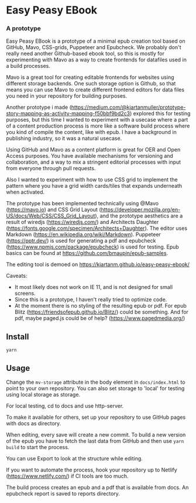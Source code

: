 # Easy Peasy EBook

### A prototype

Easy Peasy EBook is a prototype of a minimal epub creation tool based on GitHub, Mavo, CSS-grids, Puppeteer and Epubcheck. We probably don't really need another Github-based ebook tool, so this is mostly for experimenting with Mavo as a way to create frontends for datafiles used in a build processes. 

Mavo is a great tool for creating editable frontends for websites using different storage backends. One such storage option is Github, so that means you can use Mavo to create different frontend editors for data files you need in your repository for building purposes. 

Another prototype i made (https://medium.com/@kjartanmuller/prototype-story-mapping-as-activity-mapping-f50bbf9bd2c3) explored this for testing purposes, but this time I wanted to experiment with a usecase where a part of a content production process is more like a software build process where you kind of compile the content, like with epub. I have a background in publishing industry, so it was a natural usecase.

Using GitHub and Mavo as a content platform is great for OER and Open Access purposes. You have available mechanisms for versioning and collaboration, and a way to mix a stringent editorial processes with input from everyone through pull requests.

Also I wanted to experiment with how to use CSS grid to implement the pattern where you have a grid width cards/tiles that expands underneath when activated. 

The prototype has been implemented technically using @Mavo (https://mavo.io) and CSS Grid Layout (https://developer.mozilla.org/en-US/docs/Web/CSS/CSS_Grid_Layout), and the prototype aesthetics are a result of wiredjs (https://wiredjs.com/) and Architects Daughter (https://fonts.google.com/specimen/Architects+Daughter). The editor uses Markdown (https://en.wikipedia.org/wiki/Markdown).
Puppeteer (https://pptr.dev/) is used for generating a pdf and epubcheck (https://www.npmjs.com/package/epubcheck) is used for testing. Epub basics can be found at https://github.com/bmaupin/epub-samples.

The editing tool is demoed on https://kjartanm.github.io/easy-peasy-ebook/

Caveats:
- It most likely does not work on IE 11, and is not designed for small screens.
- Since this is a prototype, I haven't really tried to optimize code.
- At the moment there is no styling of the resulting epub or pdf. For epub Blitz (https://friendsofepub.github.io/Blitz/) could be something. And for pdf, maybe paged.js could be of help? (https://www.pagedmedia.org/)

## Install

``` yarn ```

## Usage

Change the ```mv-storage``` attribute in the body element in ```docs/index.html``` to point to your own repository. You can also set storage to 'local' for testing using local storage as storage.

For local testing, cd to docs and use http-server.

To make it available for others, set up your repository to use GitHub pages with docs as directory.

When editing, every save will create a new commit. To build a new version of the epub you have to fetch the last data from GitHub and then use ``` yarn build ``` to start the process.

You can use Export to look at the structure while editing.

If you want to automate the process, hook your repository up to Netlify (https://www.netlify.com/) if CI tools are too much.

The build process creates an epub and a pdf that is available from docs. An epubcheck report is saved to reports directory.
